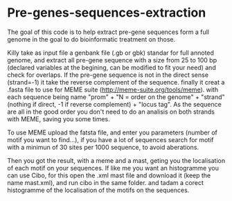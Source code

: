 # Pre-genes-sequences-extraction
The goal of this code is to help  extract pre-gene sequences form a full genome in the goal to do bioinformatic treatment on those.


Killy take as input file a genbank file (.gb or gbk) standar for full annoted genome, and extract  all pre-gene sequence with a size from 25 to 100 bp (declared variables at the begining, can be modified to fit your need) and check for overlaps. If the pre-gene sequence is not in the direct sense (strand=-1) it take the reverse complement of the sequence. finally it creat a .fasta file to use for MEME suite (http://meme-suite.org/tools/meme). with each sequence being name "prom" + "N = order on the genome" + "strand" (nothing if direct, -1 if reverse complement) + "locus tag". 
As the sequence are all in the good order you don't need to do an analisis on both strands with MEME, saving you some times.

To use MEME upload the fatsta file, and enter you parameters (number of motif you want to find...), if you have a lot of sequences search for motif with a minimun of 30 sites per 1000 sequence, to avoid aberations.

Then you got the result, with a meme and a mast, geting you the localisation of each motif on your sequences. If like me you want an histogramme you can use Cibo, for this open the .xml mast file and download it (keep the name mast.xml), and run cibo in the same folder. and tadam a corect histogramme of the localisation of the motifs on the sequences. 
